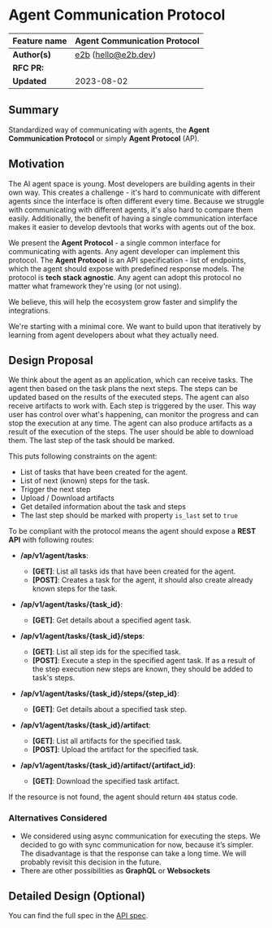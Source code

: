 # Agent Communication Protocol

| Feature name  | Agent Communication Protocol           |
| :------------ | :------------------------------------- |
| **Author(s)** | [e2b](https://e2b.dev) (hello@e2b.dev) |
| **RFC PR:**   |                                        |
| **Updated**   | 2023-08-02                             |

## Summary

Standardized way of communicating with agents, the **Agent Communication Protocol** or simply **Agent Protocol** (AP).

## Motivation

The AI agent space is young. Most developers are building agents in their own way.
This creates a challenge - it's hard to communicate with different agents since the interface is often different every time.
Because we struggle with communicating with different agents, it's also hard to compare them easily.
Additionally, the benefit of having a single communication interface makes it easier to develop devtools that works with agents out of the box.

We present the **Agent Protocol** - a single common interface for communicating with agents.
Any agent developer can implement this protocol.
The **Agent Protocol** is an API specification - list of endpoints, which the agent
should expose with predefined response models.
The protocol is **tech stack agnostic**. Any agent can adopt this protocol no
matter what framework they're using (or not using).

We believe, this will help the ecosystem grow faster and simplify the integrations.

We're starting with a minimal core. We want to build upon that iteratively
by learning from agent developers about what they actually need.

## Design Proposal

We think about the agent as an application, which can receive tasks. The agent then based on the task plans the next steps. The steps can be updated based on the results of the executed steps. The agent can also receive artifacts to work with. Each step is triggered by the user. This way user has control over what's happening, can monitor the progress and can stop the execution at any time.
The agent can also produce artifacts as a result of the execution of the steps. The user should be able to download them. The last step of the task should be marked.

This puts following constraints on the agent:

- List of tasks that have been created for the agent.
- List of next (known) steps for the task.
- Trigger the next step
- Upload / Download artifacts
- Get detailed information about the task and steps
- The last step should be marked with property `is_last` set to `true`

To be compliant with the protocol means the agent should expose a **REST API** with following routes:

- **/ap/v1/agent/tasks**:
  - **[GET]**: List all tasks ids that have been created for the agent.
  - **[POST]**: Creates a task for the agent, it should also create already known steps for the task.
- **/ap/v1/agent/tasks/{task_id}**:

  - **[GET]**: Get details about a specified agent task.

- **/ap/v1/agent/tasks/{task_id}/steps**:

  - **[GET]**: List all step ids for the specified task.
  - **[POST]**: Execute a step in the specified agent task. If as a result of the step execution new steps are known, they should be added to task's steps.

- **/ap/v1/agent/tasks/{task_id}/steps/{step_id}**:

  - **[GET]**: Get details about a specified task step.

- **/ap/v1/agent/tasks/{task_id}/artifact**:

  - **[GET]**: List all artifacts for the specified task.
  - **[POST]**: Upload the artifact for the specified task.

- **/ap/v1/agent/tasks/{task_id}/artifact/{artifact_id}**:
  - **[GET]**: Download the specified task artifact.

If the resource is not found, the agent should return `404` status code.

### Alternatives Considered

- We considered using async communication for executing the steps. We decided to go with sync communication for now, because it’s simpler. The disadvantage is that the response can take a long time. We will probably revisit this decision in the future.
- There are other possibilities as **GraphQL** or **Websockets**

## Detailed Design (Optional)

You can find the full spec in the [API spec](./../schemas/openapi.yml).

